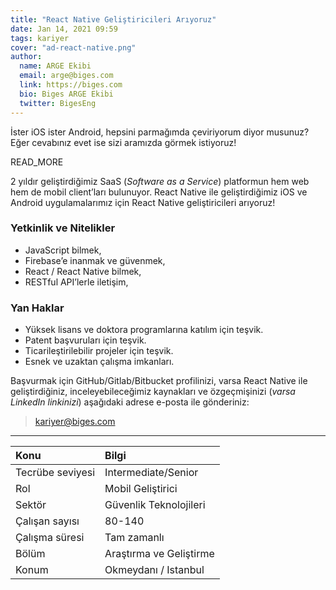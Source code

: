```yaml
---
title: "React Native Geliştiricileri Arıyoruz"
date: Jan 14, 2021 09:59
tags: kariyer
cover: "ad-react-native.png"
author:
  name: ARGE Ekibi
  email: arge@biges.com
  link: https://biges.com
  bio: Biges ARGE Ekibi
  twitter: BigesEng
---
```


İster iOS ister Android, hepsini parmağımda çeviriyorum diyor musunuz?
Eğer cevabınız evet ise sizi aramızda görmek istiyoruz!

READ_MORE

2 yıldır geliştirdiğimiz SaaS (*Software as a Service*) platformun hem web
hem de mobil client’ları bulunuyor. React Native ile geliştirdiğimiz iOS ve
Android uygulamalarımız için React Native geliştiricileri arıyoruz!

### Yetkinlik ve Nitelikler

- JavaScript bilmek,
- Firebase’e inanmak ve güvenmek,
- React / React Native bilmek,
- RESTful API’lerle iletişim,

### Yan Haklar

- Yüksek lisans ve doktora programlarına katılım için teşvik.
- Patent başvuruları için teşvik.
- Ticarileştirilebilir projeler için teşvik.
- Esnek ve uzaktan çalışma imkanları.

Başvurmak için GitHub/Gitlab/Bitbucket profilinizi, varsa React Native ile
geliştirdiğiniz, inceleyebileceğimiz kaynakları ve özgeçmişinizi (*varsa
LinkedIn linkinizi*) aşağıdaki adrese e-posta ile gönderiniz:

> kariyer@biges.com

---


| Konu              | Bilgi                    |
|:------------------|:-------------------------|
| Tecrübe seviyesi  | Intermediate/Senior      |
| Rol               | Mobil Geliştirici        |
| Sektör            | Güvenlik Teknolojileri   |
| Çalışan sayısı    | 80-140                   |
| Çalışma süresi    | Tam zamanlı              |
| Bölüm             | Araştırma ve Geliştirme  |
| Konum             | Okmeydanı / Istanbul     |

